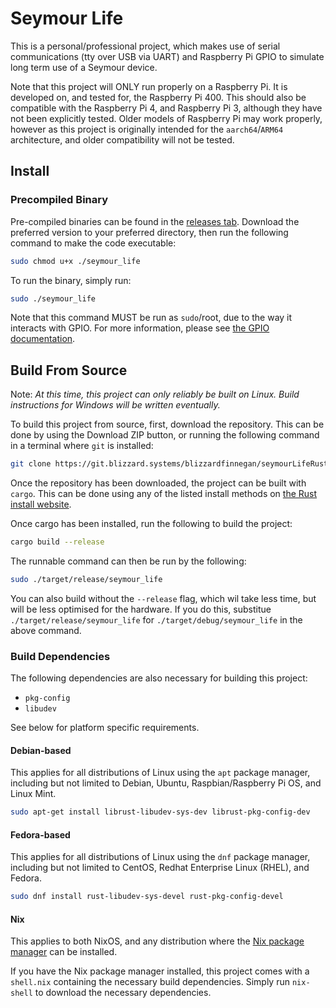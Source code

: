 # Seymour Life

This is a personal/professional project, which makes use of serial communications (tty over USB via UART) and Raspberry Pi GPIO to simulate long term use of a Seymour device.

Note that this project will ONLY run properly on a Raspberry Pi. It is developed on, and tested for, the Raspberry Pi 400. This should also be compatible with the Raspberry Pi 4, and Raspberry Pi 3, although they have not been explicitly tested. Older models of Raspberry Pi may work properly, however as this project is originally intended for the `aarch64`/`ARM64` architecture, and older compatibility will not be tested.

## Install

### Precompiled Binary

Pre-compiled binaries can be found in the [releases tab](https://git.blizzard.systems/blizzardfinnegan/seymourLifeRust/releases/latest). Download the preferred version to your preferred directory, then run the following command to make the code executable:

```bash
sudo chmod u+x ./seymour_life
```

To run the binary, simply run:
```bash
sudo ./seymour_life
```

Note that this command MUST be run as `sudo`/root, due to the way it interacts with GPIO. For more information, please see [the GPIO documentation](https://github.com/golemparts/rppal).

## Build From Source

Note: *At this time, this project can only reliably be built on Linux. Build instructions for Windows will be written eventually.*

To build this project from source, first, download the repository. This can be done by using the Download ZIP button, or running the following command in a terminal where `git` is installed:
```bash
git clone https://git.blizzard.systems/blizzardfinnegan/seymourLifeRust
```

Once the repository has been downloaded, the project can be built with `cargo`. This can be done using any of the listed install methods on [the Rust install website](https://rustup.rs/).

Once cargo has been installed, run the following to build the project:
```bash
cargo build --release
```

The runnable command can then be run by the following:
```bash
sudo ./target/release/seymour_life
```

You can also build without the `--release` flag, which wil take less time, but will be less optimised for the hardware. If you do this, substitue `./target/release/seymour_life` for `./target/debug/seymour_life` in the above command.

### Build Dependencies

The following dependencies are also necessary for building this project:
- `pkg-config`
- `libudev`

See below for platform specific requirements.

#### Debian-based
This applies for all distributions of Linux using the `apt` package manager, including but not limited to Debian, Ubuntu, Raspbian/Raspberry Pi OS, and Linux Mint.

```bash
sudo apt-get install librust-libudev-sys-dev librust-pkg-config-dev
```

#### Fedora-based
This applies for all distributions of Linux using the `dnf` package manager, including but not limited to CentOS, Redhat Enterprise Linux (RHEL), and Fedora.
```bash
sudo dnf install rust-libudev-sys-devel rust-pkg-config-devel
```

#### Nix
This applies to both NixOS, and any distribution where the [Nix package manager](https://nixos.org/download.html) can be installed. 

If you have the Nix package manager installed, this project comes with a `shell.nix` containing the necessary build dependencies. Simply run `nix-shell` to download the necessary dependencies. 

